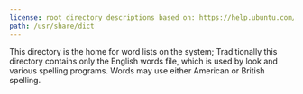 ```yaml
---
license: root directory descriptions based on: https://help.ubuntu.com/community/LinuxFilesystemTreeOverview originally created by contributors to the Ubuntu documentation wiki and the Filesystem Hierarchy Standard 2.3 created by Filesystem Hierarchy Standard Group. This page also uses the man page hier from Ubuntu 22.10.
path: /usr/share/dict
---
```


This directory is the home for word lists on the system; Traditionally this directory contains only the English words file, which is used by look and various spelling programs. Words may use either American or British spelling.